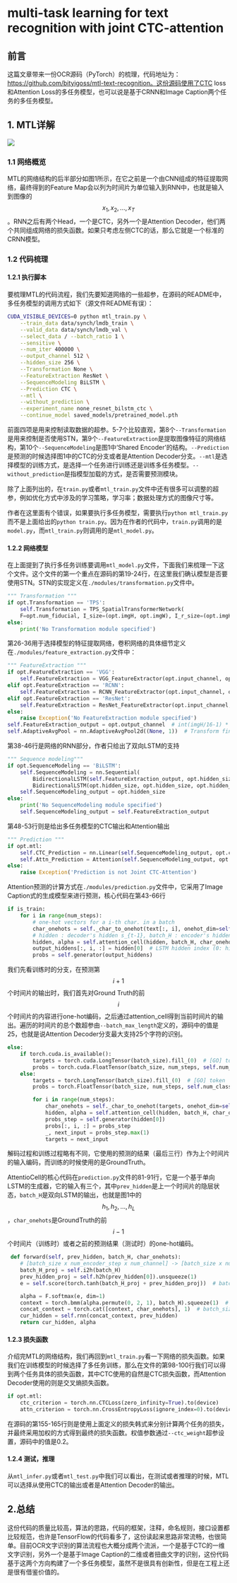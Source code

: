 # multi-task learning for text recognition with joint CTC-attention

## 前言

这篇文章带来一份OCR源码（PyTorch）的梳理，代码地址为：https://github.com/bityigoss/mtl-text-recognition。这份源码使用了CTC loss和Attention Loss的多任务模型，也可以说是基于CRNN和Image Caption两个任务的多任务模型。

## 1. MTL详解

![](/assets/MTL-OCR_1.png)

### 1.1 网络概览

MTL的网络结构的后半部分如图1所示，在它之前是一个由CNN组成的特征提取网络，最终得到的Feature Map会以列为时间片为单位输入到RNN中，也就是输入到图像的$$x_1, x_2, ..., x_T$$。RNN之后有两个Head，一个是CTC，另外一个是Attention Decoder，他们两个共同组成网络的损失函数。如果只考虑左侧CTC的话，那么它就是一个标准的CRNN模型。

### 1.2 代码梳理

#### 1.2.1 执行脚本

要梳理MTL的代码流程，我们先要知道网络的一些超参，在源码的README中，多任务模型的调用方式如下（源文件README有误）：

```bash
CUDA_VISIBLE_DEVICES=0 python mtl_train.py \
    --train_data data/synch/lmdb_train \
    --valid_data data/synch/lmdb_val \
    --select_data / --batch_ratio 1 \
    --sensitive \
    --num_iter 400000 \
    --output_channel 512 \
    --hidden_size 256 \
    --Transformation None \
    --FeatureExtraction ResNet \
    --SequenceModeling BiLSTM \
    --Prediction CTC \
    --mtl \
    --without_prediction \
    --experiment_name none_resnet_bilstm_ctc \
    --continue_model saved_models/pretrained_model.pth
```

前面四项是用来控制读取数据的超参。5-7个比较直观，第8个`--Transformation`是用来控制是否使用STN，第9个`--FeatureExtraction`是提取图像特征的网络结构，第10个`--SequenceModeling`是图1中‘Shared Encoder’的结构。`--Prediction`是预测的时候选择图1中的CTC的分支或者是Attention Decoder分支。`--mtl`是选择模型的训练方式，是选择一个任务进行训练还是训练多任务模型。`--without_prediction`是指模型加载的方式，是否需要预测模块。

除了上面列出的，在`train.py`或者`mtl_train.py`文件中还有很多可以调整的超参，例如优化方式中涉及的学习策略，学习率；数据处理方式的图像尺寸等。

作者在这里面有个错误，如果要执行多任务模型，需要执行`python mtl_train.py`而不是上面给出的`python train.py`。因为在作者的代码中，`train.py`调用的是`model.py`，而`mtl_train.py`则调用的是`mtl_model.py`。

#### 1.2.2 网络模型

在上面提到了执行多任务训练要调用`mtl_model.py`文件，下面我们来梳理一下这个文件。这个文件的第一个重点在源码的第19-24行，在这里我们确认模型是否要使用STN。STN的实现定义在`./modules/transformation.py`文件中。

```py
""" Transformation """
if opt.Transformation == 'TPS':
    self.Transformation = TPS_SpatialTransformerNetwork(
    F=opt.num_fiducial, I_size=(opt.imgH, opt.imgW), I_r_size=(opt.imgH, opt.imgW), I_channel_num=opt.input_channel)
else:
    print('No Transformation module specified')
```

第26-36用于选择模型的特征提取网络，卷积网络的具体细节定义在`./modules/feature_extraction.py`文件中：

```py
""" FeatureExtraction """
if opt.FeatureExtraction == 'VGG':
    self.FeatureExtraction = VGG_FeatureExtractor(opt.input_channel, opt.output_channel)
elif opt.FeatureExtraction == 'RCNN':
    self.FeatureExtraction = RCNN_FeatureExtractor(opt.input_channel, opt.output_channel)
elif opt.FeatureExtraction == 'ResNet':
    self.FeatureExtraction = ResNet_FeatureExtractor(opt.input_channel, opt.output_channel)
else:
    raise Exception('No FeatureExtraction module specified')
self.FeatureExtraction_output = opt.output_channel  # int(imgH/16-1) * 512
self.AdaptiveAvgPool = nn.AdaptiveAvgPool2d((None, 1))  # Transform final (imgH/16-1) -> 1
```

第38-46行是网络的RNN部分，作者只给出了双向LSTM的支持

```py
""" Sequence modeling"""
if opt.SequenceModeling == 'BiLSTM':
    self.SequenceModeling = nn.Sequential(
        BidirectionalLSTM(self.FeatureExtraction_output, opt.hidden_size, opt.hidden_size),
        BidirectionalLSTM(opt.hidden_size, opt.hidden_size, opt.hidden_size))
    self.SequenceModeling_output = opt.hidden_size
else:
    print('No SequenceModeling module specified')
    self.SequenceModeling_output = self.FeatureExtraction_output
```

第48-53行则是给出多任务模型的CTC输出和Attention输出

```py
""" Prediction """
if opt.mtl:
    self.CTC_Prediction = nn.Linear(self.SequenceModeling_output, opt.ctc_num_class)
    self.Attn_Prediction = Attention(self.SequenceModeling_output, opt.hidden_size, opt.num_class)
else:
    raise Exception('Prediction is not Joint CTC-Attention')
```

Attention预测的计算方式在`./modules/prediction.py`文件中，它采用了Image Caption式的生成模型来进行预测，核心代码在第43-66行

```py
if is_train:
    for i in range(num_steps):
        # one-hot vectors for a i-th char. in a batch
        char_onehots = self._char_to_onehot(text[:, i], onehot_dim=self.num_classes)
        # hidden : decoder's hidden s_{t-1}, batch_H : encoder's hidden H, char_onehots : one-hot(y_{t-1})
        hidden, alpha = self.attention_cell(hidden, batch_H, char_onehots)
        output_hiddens[:, i, :] = hidden[0]  # LSTM hidden index (0: hidden, 1: Cell)
        probs = self.generator(output_hiddens)
```

我们先看训练时的分支，在预测第$$i+1$$个时间片的输出时，我们首先对Ground Truth的前$$i$$个时间片的内容进行one-hot编码，之后通过attention_cell得到当前时间片的输出。遍历的时间片的总个数超参由`--batch_max_length`定义的，源码中的值是25，也就是说Attention Decoder分支最大支持25个字符的识别。

```py
else:
    if torch.cuda.is_available():
        targets = torch.cuda.LongTensor(batch_size).fill_(0)  # [GO] token
        probs = torch.cuda.FloatTensor(batch_size, num_steps, self.num_classes).fill_(0)
    else:
        targets = torch.LongTensor(batch_size).fill_(0)  # [GO] token
        probs = torch.FloatTensor(batch_size, num_steps, self.num_classes).fill_(0)

        for i in range(num_steps):
            char_onehots = self._char_to_onehot(targets, onehot_dim=self.num_classes)
            hidden, alpha = self.attention_cell(hidden, batch_H, char_onehots)
            probs_step = self.generator(hidden[0])
            probs[:, i, :] = probs_step
            _, next_input = probs_step.max(1)
            targets = next_input
```

解码过程和训练过程略有不同，它使用的预测的结果（最后三行）作为上个时间片的输入编码，而训练的时候使用的是GroundTruth。

AttentioCell的核心代码在`prediction.py`文件的81-91行，它是一个基于单向LSTM的生成器，它的输入有三个，其中`prev_hidden`是上一个时间片的隐层状态，`batch_H`是双向LSTM的输出，也就是图1中的$$h_1, h_2, ..., h_L$$，`char_onehots`是GroundTruth的前$$i-1$$个时间片（训练时）或者之前的预测结果（测试时）的one-hot编码。

```py
 def forward(self, prev_hidden, batch_H, char_onehots):
    # [batch_size x num_encoder_step x num_channel] -> [batch_size x num_encoder_step x hidden_size]
    batch_H_proj = self.i2h(batch_H)
    prev_hidden_proj = self.h2h(prev_hidden[0]).unsqueeze(1)
    e = self.score(torch.tanh(batch_H_proj + prev_hidden_proj))  # batch_size x num_encoder_step * 1

    alpha = F.softmax(e, dim=1)
    context = torch.bmm(alpha.permute(0, 2, 1), batch_H).squeeze(1)  # batch_size x num_channel
    concat_context = torch.cat([context, char_onehots], 1)  # batch_size x (num_channel + num_embedding)
    cur_hidden = self.rnn(concat_context, prev_hidden)
    return cur_hidden, alpha
```

#### 1.2.3 损失函数

介绍完MTL的网络结构，我们再回到`mtl_train.py`看一下网络的损失函数。如果我们在训练模型的时候选择了多任务训练，那么在文件的第98-100行我们可以得到两个任务具体的损失函数，其中CTC使用的自然是CTC损失函数，而Attention Decoder使用的则是交叉熵损失函数。

```py
if opt.mtl:
    ctc_criterion = torch.nn.CTCLoss(zero_infinity=True).to(device)
    attn_criterion = torch.nn.CrossEntropyLoss(ignore_index=0).to(device)
```

在源码的第155-165行则是使用上面定义的损失韩式来分别计算两个任务的损失，并最终采用加权的方式得到最终的损失函数。权值参数通过`--ctc_weight`超参设置，源码中的值是0.2。

#### 1.2.4 测试，推理

从`mtl_infer.py`或者`mtl_test.py`中我们可以看出，在测试或者推理的时候，MTL可以选择从使用CTC的输出或者是Attention Decoder的输出。

## 2.总结

这份代码的质量比较高，算法的思路，代码的框架，注释，命名规则，接口设置都比较规范，也许是TensorFlow的代码看多了，这份读起来思路非常流畅，也很简单。目前OCR文字识别的算法流程也大概分成两个流派，一个是基于CTC的一维文字识别，另外一个是基于Image Caption的二维或者扭曲文字的识别，这份代码基于这两个方向构建了一个多任务模型，虽然不是很具有创新性，但是在工程上还是很有借鉴价值的。





